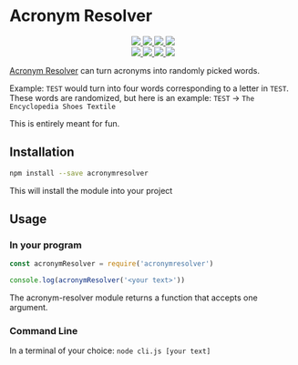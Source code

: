 # Acronym Resolver

<div>
	<p align="center">
		<a href="https://github.com/TMUniversal/Acronym-Resolver/blob/master/package.json#L3">
			<img src="https://img.shields.io/github/package-json/v/TMUniversal/Acronym-Resolver?style=flat" />
		</a>
		<a href="https://app.codacy.com/manual/Uni/Acronym-Resolver?utm_source=github.com&utm_medium=referral&utm_content=TMUniversal/Acronym-Resolver&utm_campaign=Badge_Grade_Settings">
			<img src="https://api.codacy.com/project/badge/Grade/60b7ec455e754dbdaf93e38673dfb008" />
		</a>
		<a href="https://tmuniversal.eu/redirect/patreon">
			<img src="https://img.shields.io/badge/Patreon-support_me-fa6956.svg?style=flat&logo=patreon" />
		</a>
		<a href="https://www.npmjs.com/package/acronymresolver">
			<img src="https://img.shields.io/npm/dt/acronymresolver" />
		</a>
		<br />
		<a href="https://www.npmjs.com/package/acronymresolver">
			<img src="https://img.shields.io/bundlephobia/min/acronymresolver?label=packge%20size" />
		</a>
		<a href="https://github.com/TMUniversal/Acronym-Resolver/issues">
			<img src="https://img.shields.io/github/issues/TMUniversal/Acronym-Resolver.svg?style=flat">
		</a>
		<a href="https://github.com/TMUniversal/Acronym-Resolver/graphs/contributors">
			<img src="https://img.shields.io/github/contributors/TMUniversal/Acronym-Resolver.svg?style=flat">
		</a>
		<a href="https://github.com/TMUniversal/Acronym-Resolver/blob/stable/LICENSE.md">
			<img src="https://img.shields.io/github/license/TMUniversal/Acronym-Resolver.svg?style=flat">
		</a>
	</p>
</div>

[Acronym Resolver](https://github.com/TMUniversal/Acronym-Resolver) can turn acronyms into randomly picked words.

Example: `TEST` would turn into four words corresponding to a letter in `TEST`.
These words are randomized, but here is an example: `TEST` -> `The Encyclopedia Shoes Textile`

This is entirely meant for fun.

## Installation

```sh
npm install --save acronymresolver
```

This will install the module into your project

## Usage

### In your program

```js
const acronymResolver = require('acronymresolver')

console.log(acronymResolver('<your text>'))
```

The acronym-resolver module returns a function that accepts one argument.
### Command Line

In a terminal of your choice: `node cli.js [your text]`

